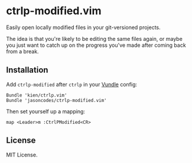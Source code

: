 # ctrlp-modified.vim

Easily open locally modified files in your git-versioned projects.

The idea is that you're likely to be editing the same files again, or maybe
you just want to catch up on the progress you've made after coming back from a break.

## Installation

Add `ctrlp-modified` after `ctrlp` in your [Vundle](https://github.com/gmarik/vundle) config:

``` vim
Bundle 'kien/ctrlp.vim'
Bundle 'jasoncodes/ctrlp-modified.vim'
```

Then set yourself up a mapping:

``` vim
map <Leader>m :CtrlPModified<CR>
```

## License

MIT License.
